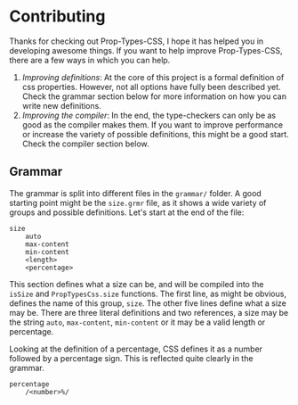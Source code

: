 # Contributing
Thanks for checking out Prop-Types-CSS, I hope it has helped you in developing awesome things.
If you want to help improve Prop-Types-CSS, there are a few ways in which you can help.

1. *Improving definitions*: At the core of this project is a formal definition of css properties. However, not all options have fully been described yet. Check the grammar section below for more information on how you can write new definitions.
2. *Improving the compiler*: In the end, the type-checkers can only be as good as the compiler makes them. If you want to improve performance or increase the variety of possible definitions, this might be a good start. Check the compiler section below.

## Grammar
The grammar is split into different files in the `grammar/` folder. 
A good starting point might be the `size.grmr` file, as it shows a wide variety of groups and possible definitions.
Let's start at the end of the file:

```
size
	auto
	max-content
	min-content
	<length>
	<percentage>
```

This section defines what a size can be, and will be compiled into the `isSize` and `PropTypesCss.size` functions.
The first line, as might be obvious, defines the name of this group, `size`.
The other five lines define what a size may be. There are three literal definitions and two references, a size may be the string `auto`, `max-content`, `min-content` or it may be a valid length or percentage.

Looking at the definition of a percentage, CSS defines it as a number followed by a percentage sign.
This is reflected quite clearly in the grammar.

```
percentage
	/<number>%/
```